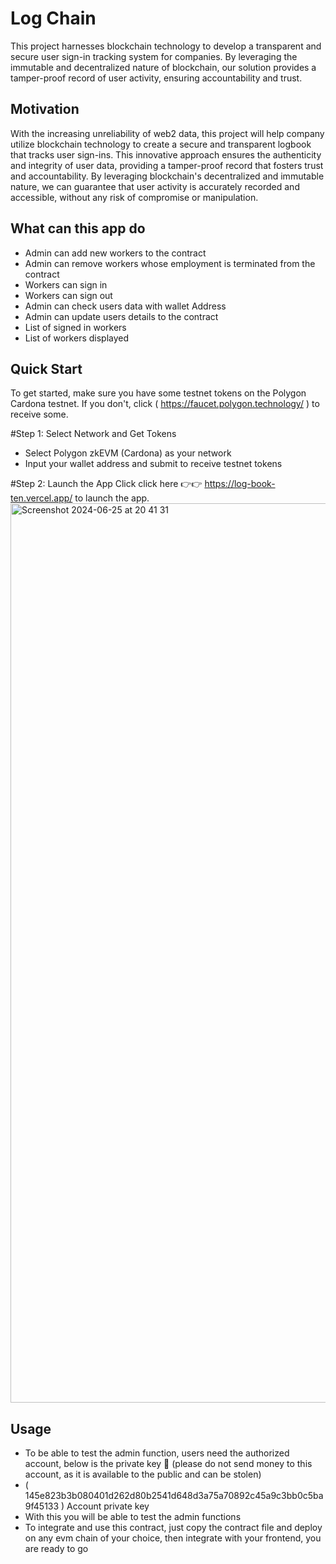 # Log Chain

This project harnesses blockchain technology to develop a transparent and secure user sign-in tracking system for companies. By leveraging the immutable and decentralized nature of blockchain, our solution provides a tamper-proof record of user activity, ensuring accountability and trust.


## Motivation

With the increasing unreliability of web2 data, this project will help company  utilize blockchain technology to create a secure and transparent logbook that tracks user sign-ins. This innovative approach ensures the authenticity and integrity of user data, providing a tamper-proof record that fosters trust and accountability. By leveraging blockchain's decentralized and immutable nature, we can guarantee that user activity is accurately recorded and accessible, without any risk of compromise or manipulation.

## What can this app do

- Admin can add new workers to the contract
- Admin can remove workers whose employment is terminated from the contract
- Workers can sign in
- Workers can sign out
- Admin can check users data with wallet Address
- Admin can update users details to the contract
- List of signed in workers
- List of workers displayed

## Quick Start
To get started, make sure you have some testnet tokens on the Polygon Cardona testnet. If you don't, click  ( https://faucet.polygon.technology/ ) to receive some.

#Step 1: Select Network and Get Tokens
- Select Polygon zkEVM (Cardona) as your network
- Input your wallet address and submit to receive testnet tokens

#Step 2: Launch the App
Click click here 👉👉 https://log-book-ten.vercel.app/ to launch the app.
<img width="1439" alt="Screenshot 2024-06-25 at 20 41 31" src="https://github.com/kemichris/Log-Chain/assets/106411775/5de3534c-5a49-4706-8511-2040ea0023e1">

## Usage
- To be able to test the admin function, users need the authorized account, below is the private key 🔑 (please do not send money to this account, as it is available to the public and can be stolen)
- ( 145e823b3b080401d262d80b2541d648d3a75a70892c45a9c3bb0c5ba9f45133 ) Account private key
- With this you will be able to test the admin functions
- To integrate and use this contract, just copy the contract file and deploy on any evm chain of your choice, then integrate with your frontend, you are ready to go




